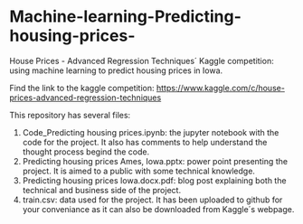 # Machine-learning-Predicting-housing-prices-
House Prices - Advanced Regression Techniques´ Kaggle competition: using machine learning to predict housing prices in Iowa. 

Find the link to the kaggle competition:
https://www.kaggle.com/c/house-prices-advanced-regression-techniques

This repository has several files:
1. Code_Predicting housing prices.ipynb: the jupyter notebook with the code for the project. It also has comments to help understand the thought process begind the code.
2. Predicting housing prices Ames, Iowa.pptx: power point presenting the project. It is aimed to a public with some technical knowledge.
3. Predicting housing prices Iowa.docx.pdf: blog post explaining both the technical and business side of the project. 
4. train.csv: data used for the project. It has been uploaded to github for your conveniance as it can also be downloaded from Kaggle´s webpage.

